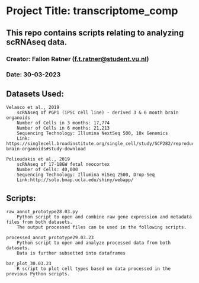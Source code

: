 # Project Title: transcriptome_comp
   
## This repo contains scripts relating to analyzing scRNAseq data.

### Creator: Fallon Ratner (f.t.ratner@student.vu.nl)

### Date: 30-03-2023

## Datasets Used:
    
    Velasco et al., 2019
        scRNAseq of PGP1 (iPSC cell line) - derived 3 & 6 month brain organoids
        Number of Cells in 3 months: 17,774
        Number of Cells in 6 months: 21,213
        Sequencing Technology: Illumina NextSeq 500, 10x Genomics
        Link: https://singlecell.broadinstitute.org/single_cell/study/SCP282/reproducible-brain-organoids#study-download

    Polioudakis et al., 2019
        scRNAseq of 17-18GW fetal neocortex
        Number of Cells: 40,000
        Sequencing Technology: Illumina HiSeq 2500, Drop-Seq
        Link:http://solo.bmap.ucla.edu/shiny/webapp/

## Scripts:
    
    raw_annot_prototype28.03.py
        Python script to open and combine raw gene expression and metadata files from both datasets.
        The output processed files can be used in the following scripts.
    
    processed_annot_prototype29.03.23
        Python script to open and analyze processed data from both datasets.
        Data is further subsetted into dataframes
    
    bar_plot_30.03.23
        R script to plot cell types based on data processed in the previous Python scripts.

